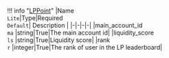 !!! info "[LPPoint](/../../schemas/lp_point)"
    |Name<br>`Lite`|Type|Required<br>`Default`| Description |
    |-|-|-|-|
    |main_account_id<br>`ma` |string|True|The main account id|
    |liquidity_score<br>`ls` |string|True|Liquidity score|
    |rank<br>`r` |integer|True|The rank of user in the LP leaderboard|
